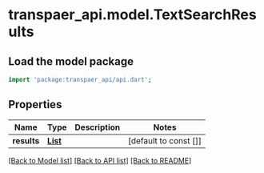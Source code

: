 # transpaer_api.model.TextSearchResults

## Load the model package
```dart
import 'package:transpaer_api/api.dart';
```

## Properties
Name | Type | Description | Notes
------------ | ------------- | ------------- | -------------
**results** | [**List<TextSearchResult>**](TextSearchResult.md) |  | [default to const []]

[[Back to Model list]](../README.md#documentation-for-models) [[Back to API list]](../README.md#documentation-for-api-endpoints) [[Back to README]](../README.md)


